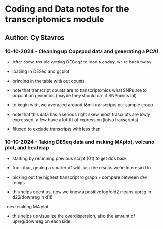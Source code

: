 # Coding and Data notes for the transcriptomics module

## Author: Cy Stavros

### 10-10-2024 - Cleaning up Copepod data and generating a PCA!

- After some trouble getting DESeq2 to load tuesday, we're back today

- loading in DESeq and ggplot

- bringing in the table with out counts

- note that transcript counts are to transcriptomics what SNPs are to population genomics (maybe they should call it SNPomics lol)

- to begin with, we averaged around 18mil transcripts per sample group 

- note that this data has a serious right skew. most trascripts are lowly expressed, a few have a lottttt of expression (lotsa transcripts)

- filtered to exclude transcripts with less than

### 10-10-2024 - Taking DESeq data and making MAplot, volcano plot, and heatmap

- starting by rerunning previous script (01) to get dds back

- from that, getting a smaller df with just the results we're interested in

- picking out the highest transcript to graph + compare between dev temps

- this helps orient us, now we know a positive logfold2 means upreg in d22/downreg in d18

-next making MA plot

- this helps us visualize the overdispersion, also the amount of upreg/downreg on each side.

